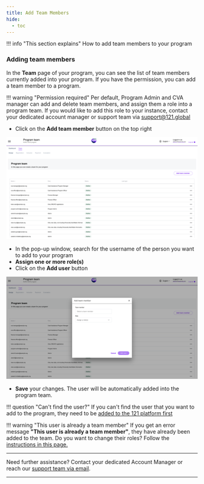 ```yaml
---
title: Add Team Members
hide:
  - toc
---
```


!!! info "This section explains"
    How to add team members to your program

### **Adding team members**

In the **Team** page of your program, you can see the list of team members currently added into your program. If you have the permission, you can add a team member to a program.

!!! warning "Permission required"
    Per default, Program Admin and CVA manager can add and delete team members, and assign them a role into a program team. If you would like to add this role to your instance, contact your dedicated account manager or support team via <support@121.global>


- Click on the **Add team member** button on the top right

![Program Team](https://raw.githubusercontent.com/global-121/121-platform/main/e2e/tests/__screenshots__/UserManualScreenshots/userManualScreenshots.spec.ts/ProgramTeam.png)

- In the pop-up window, search for the username of the person you want to add to your program
- **Assign one or more role(s)**
- Click on the **Add user** button

![Add Team Member](https://raw.githubusercontent.com/global-121/121-platform/main/e2e/tests/__screenshots__/UserManualScreenshots/userManualScreenshots.spec.ts/AddTeamMember.png)

- **Save** your changes. The user will be automatically added into the program team.

!!! question "Can't find the user?"
    If you can't find the user that you want to add to the program, they need to be <a href="../users/add-users.md">added to the 121 platform first</a>

!!! warning "This user is already a team member"
    If you get an error message **"This user is already a team member"**, they have already been added to the team. Do you want to change their roles? Follow the <a href="../team/edit-team-roles-program.md">instructions in this page.</a>

___
Need further assistance? Contact your dedicated Account Manager or reach our [support team via email](mailto:support@121.global).
___
